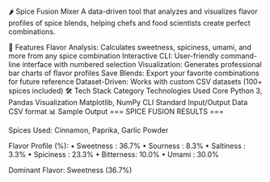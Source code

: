 🌶 Spice Fusion Mixer
A data-driven tool that analyzes and visualizes flavor profiles of spice blends, helping chefs and food scientists create perfect combinations.

🚀 Features
Flavor Analysis: Calculates sweetness, spiciness, umami, and more from any spice combination
Interactive CLI: User-friendly command-line interface with numbered selection
Visualization: Generates professional bar charts of flavor profiles
Save Blends: Export your favorite combinations for future reference
Dataset-Driven: Works with custom CSV datasets (100+ spices included)
🛠 Tech Stack
Category	Technologies Used
Core	Python 3, Pandas
Visualization	Matplotlib, NumPy
CLI	Standard Input/Output
Data	CSV format
📊 Sample Output
=== SPICE FUSION RESULTS ===

Spices Used: Cinnamon, Paprika, Garlic Powder

Flavor Profile (%): • Sweetness : 36.7% • Sourness : 8.3% • Saltiness : 3.3% • Spiciness : 23.3% • Bitterness: 10.0% • Umami : 30.0%

Dominant Flavor: Sweetness (36.7%)
